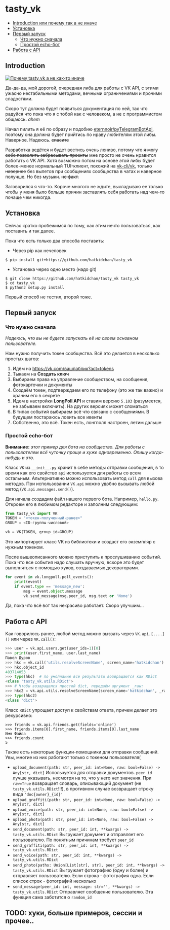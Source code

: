# tasty_vk

  * [Introduction или почему так а не иначе](#introduction)
  * [Установка](#Установка)
  * [Первый запуск](#Первый-запуск)
    * [Что нужно сначала](#Что-нужно-сначала)
    * [Простой echo-бот](#Простой-echo-бот)
  * [Работа с API](#Работа-с-api)

## Introduction
[![Почему tasty_vk а не как-то иначе](https://i.imgur.com/0ZWkOpx.png)](https://i.imgur.com/0ZWkOpx.png)

Да-да-да, мой дорогой, очередная либа для работы с VK API, с этими ужасно нестабильными методами, вечными ограничениями и прочими сладостями.

Скоро тут должна будет появиться документация по ней, так что радуйся что пока что я с тобой как с человеком, а не с программистом общаюсь. *ahem*

Начал пилить я её по образу и подобию [eternnoir/pyTelegramBotApi](https://github.com/eternnoir/pyTelegramBotApi), поэтому она должна будет прийтись по нраву любителям этой либы. Наверное. Надеюсь. ~~спасите~~

Разработка ведётся и будет вестись очень лениво, потому что ~~я могу себе позволить забрасывать проекты~~ мне просто не очень нравится работать с VK API. Хотя возможно потом на основе этой либы будет более-менее нормальный TUI-клиент, похожий на [vk-cli/vk](https://github.com/vk-cli/vk), только ~~наверное~~ без вылетов при сообщениях сообщества в чатах и наверное получше. Но без музыки. ~~не факт.~~

Заговорился я что-то. Короче многого не ждите, выкладываю ее только чтобы у меня было больше причин заставлять себя работать над чем-то почаще чем никогда.

## Установка

Сейчас кратко пробежимся по тому, как этим нечто пользоваться, как поставить и так далее.

Пока что есть только два способа поставить:

* Через pip как нечеловек

```
$ pip install git+https://github.com/hatkidchan/tasty_vk
```
* Установка через одно место (надо git)

```
$ git clone https://github.com/hatkidchan/tasty_vk tasty_vk
$ cd tasty_vk
$ python3 setup.py install
```

Первый способ не тестил, второй тоже.


## Первый запуск

### Что нужно сначала

_Надеюсь, что вы не будете запускать её на своем основном пользователе._

Нам нужно получить токен сообщества. Всё это делается в несколько простых шагов:
1. Идём на https://vk.com/вашпаблик?act=tokens
2. Тыкаем на **Создать ключ**
3. Выбираем права на управление сообществом, на сообщения, фотокарточки и документы
4. Создаём токен, подтверждаем его по телефону (это же так важно) и храним его в секрете
5. Идем в настройки **LongPoll API** и ставим версию `5.103` (разумеется, не забываем включить). На других версиях может сломаться
6. В типах событий выбираем всё что связано с сообщениями. В будущем постараюсь ловить все ивенты
7. Собственно, это всё. Токен есть, лонгполл настроен, летим дальше

### Простой echo-бот

**Внимание:** *этот пример для бота на сообщество. Для работы с пользователем всё чуточку проще и хуже одновременно. Опишу когда-нибудь и это.*

Класс `VK` из `__init__.py` хранит в себе методы отправки сообщений, в то время как его свойство `api` используется для работы со всем остальным. Альтернативно можно использовать метод `call` для вызова методов. При использовании `VK.api` можно удобно вызывать любой метод (`VK.api.messages.send()`).

Для начала создадим файл нашего первого бота. Например, `hello.py`. Откроем его в любимом редакторе и заполним следующим:

```python
from tasty_vk import VK
TOKEN = "<токен-полученный-ранее>"
GROUP = <ID-группы-числовой>

vk = VK(TOKEN, group_id=GROUP)
```

Это импортирует класс VK из библиотеки и создаст его экземпляр с нужным токеном.

После вышеописанного можно приступить к прослушиванию событий. Пока что все события надо слушать вручную, вскоре это будет выполняться с помощью хуков, создаваемых декораторами.

```python
for event in vk.longpoll.poll_events():
    print(event)
    if event.type == 'message_new':
        msg = event.object.message
        vk.send_message(msg.peer_id, msg.text or 'None')
```

Да, пока что всё вот так некрасиво работает. Скоро улучшим...

## Работа с API

Как говорилось ранее, любой метод можно вызвать через `VK.api.[....]()` или через `VK.call()`:

```python
>>> user = vk.api.users.get(user_ids=1)[0]
>>> print(user.first_name, user.last_name)
Павел Дуров
>>> hkc = vk.call('utils.resolveScreenName', screen_name='hatkidchan')
>>> hkc.object_id
483714053
>>> type(hkc)  # по умолчанию все результаты возвращаются как RDict
<class 'tasty_vk.utils.RDict'>
>>> # Чтобы возвращался простой dict, передаём аргумент _raw:
>>> hkc2 = vk.api.utils.resolveScreenName(screen_name='hatkidchan', _raw=True)
>>> type(hkc2)
<class 'dict'>
```

Класс `RDict` упрощает доступ к свойствам ответа, причем делает это рекурсивно:
```
>>> friends = vk.api.friends.get(fields='online')
>>> friends.items[0].first_name, friends.items[0].last_name
Имя Файла
>>> friends.count
5
```

Также есть некоторые функции-помощники для отправки сообщений. Увы, многие из них работают только с токеном пользователя(

* `upload_document(path: str, peer_id: int=None, raw: bool=False) -> Any[str, dict]`
Используется для отправки документов. `peer_id` лучше указывать, несмотря на то, что у него нет значения. При `raw=True` возвращает словарь, описывающий документ (не `tasty_vk.utils.RDict`!!!), в противном случае возвращает строку вида `'doc{owner}_{id}'`
* `upload_graffiti(path: str, peer_id: int=None, raw: bool=False) -> Any[str, dict]`
* `upload_voice(path: str, peer_id: int=None, raw: bool=False) -> Any[str, dict]`
* `upload_photo(path: str, peer_id: int=None, raw: bool=False) -> Any[str, dict]`
* `send_document(path: str, peer_id: int, **kwargs) -> tasty_vk.utils.RDict`
Выгружает документ и отправляет его пользователю. По понятным причинам требует `peer_id`
* `send_graffiti(path: str, peer_id: int, **kwargs) -> tasty_vk.utils.RDict`
* `send_voice(path: str, peer_id: int, **kwargs) -> tasty_vk.utils.RDict`
* `send_photo(paths: Union[List[str], str], peer_id: int, **kwargs) -> tasty_vk.utils.RDict`
Выгружает фотографию (одну и более) и отправляет пользователю. Если строка - фотография одна. Если список строк - фотографий несколько
* `send_message(peer_id: int, message: str='', **kwargs) -> tasty_vk.utils.RDict`
Отправляет сообщение пользователю. Эта функция сама заботится о `random_id`

## TODO: хуки, больше примеров, сессии и прочее..
